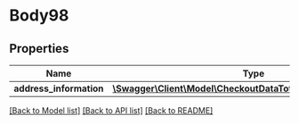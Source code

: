 # Body98

## Properties
Name | Type | Description | Notes
------------ | ------------- | ------------- | -------------
**address_information** | [**\Swagger\Client\Model\CheckoutDataTotalsInformationInterface**](CheckoutDataTotalsInformationInterface.md) |  | 

[[Back to Model list]](../README.md#documentation-for-models) [[Back to API list]](../README.md#documentation-for-api-endpoints) [[Back to README]](../README.md)


